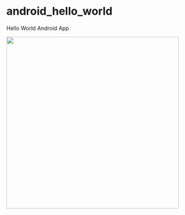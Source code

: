android_hello_world
===================

Hello World Android App

<img src="http://i.imgur.com/dio0DXF.png" width="450" />
